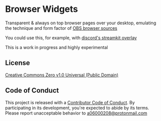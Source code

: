 # Browser Widgets

Transparent & always on top browser pages over your desktop, emulating the technique and form factor of [OBS browser sources](https://obsproject.com/kb/browser-source)

You could use this, for example, with [discord's streamkit overlay](https://streamkit.discord.com/overlay)

This is a work in progress and highly experimental

## License

[Creative Commons Zero v1.0 Universal (Public Domain)](LICENSE.md)

## Code of Conduct

This project is released with a [Contributor Code of Conduct](./github/CODE_OF_CONDUCT.md). By participating in its development, you're expected to abide by its terms. Please report unacceptable behavior to [a06000208@protonmail.com](mailto:a06000208@protonmail.com)
